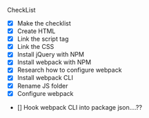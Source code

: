 CheckList
- [X]  Make the checklist
- [X]  Create HTML
- [X]  Link the script tag
- [X]  Link the CSS
- [X]  Install jQuery with NPM
- [X]  Install webpack with NPM
- [X]  Research how to configure webpack
- [X]  Install webpack CLI
- [X]  Rename JS folder
- [X]  Configure webpack
- []  Hook webpack CLI into package json....??
